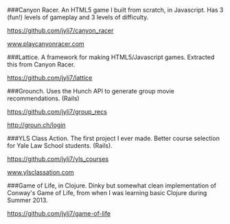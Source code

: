 ###Canyon Racer.
An HTML5 game I built from scratch, in Javascript. Has 3 (fun!) levels of gameplay and 3 levels of difficulty.

https://github.com/jyli7/canyon_racer

www.playcanyonracer.com

###Lattice.
A framework for making HTML5/Javascript games. Extracted this from Canyon Racer.

https://github.com/jyli7/lattice

###Grounch.
Uses the Hunch API to generate group movie recommendations. (Rails)

https://github.com/jyli7/group_recs

http://groun.ch/login


###YLS Class Action.
The first project I ever made. Better course selection for Yale Law School students. (Rails).

https://github.com/jyli7/yls_courses

www.ylsclassation.com

###Game of Life, in Clojure.
Dinky but somewhat clean implementation of Conway's Game of Life, from when I was learning basic Clojure during Summer 2013.

https://github.com/jyli7/game-of-life